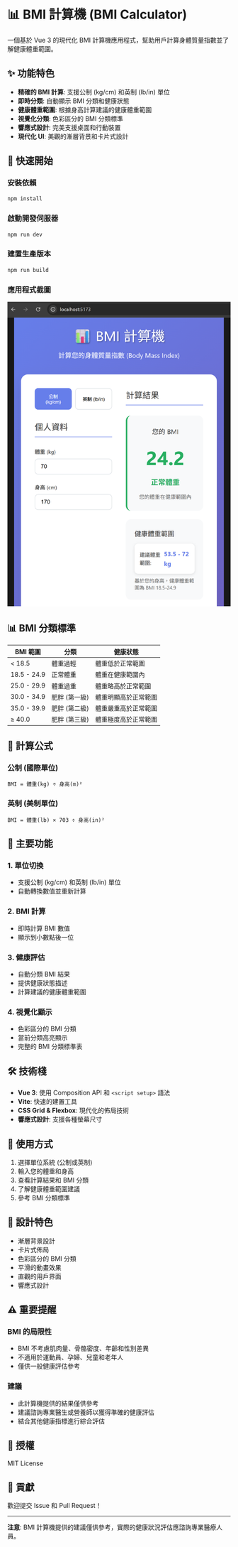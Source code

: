 # 📊 BMI 計算機 (BMI Calculator)

一個基於 Vue 3 的現代化 BMI 計算機應用程式，幫助用戶計算身體質量指數並了解健康體重範圍。

## ✨ 功能特色

- **精確的 BMI 計算**: 支援公制 (kg/cm) 和英制 (lb/in) 單位
- **即時分類**: 自動顯示 BMI 分類和健康狀態
- **健康體重範圍**: 根據身高計算建議的健康體重範圍
- **視覺化分類**: 色彩區分的 BMI 分類標準
- **響應式設計**: 完美支援桌面和行動裝置
- **現代化 UI**: 美觀的漸層背景和卡片式設計

## 🚀 快速開始

### 安裝依賴
```bash
npm install
```

### 啟動開發伺服器
```bash
npm run dev
```

### 建置生產版本
```bash
npm run build
```
### 應用程式截圖
![alt text](screenshot/main.png)


## 📊 BMI 分類標準

| BMI 範圍 | 分類 | 健康狀態 |
|---------|------|----------|
| < 18.5 | 體重過輕 | 體重低於正常範圍 |
| 18.5 - 24.9 | 正常體重 | 體重在健康範圍內 |
| 25.0 - 29.9 | 體重過重 | 體重略高於正常範圍 |
| 30.0 - 34.9 | 肥胖 (第一級) | 體重明顯高於正常範圍 |
| 35.0 - 39.9 | 肥胖 (第二級) | 體重嚴重高於正常範圍 |
| ≥ 40.0 | 肥胖 (第三級) | 體重極度高於正常範圍 |

## 🧮 計算公式

### 公制 (國際單位)
```
BMI = 體重(kg) ÷ 身高(m)²
```

### 英制 (美制單位)
```
BMI = 體重(lb) × 703 ÷ 身高(in)²
```

## 🎯 主要功能

### 1. 單位切換
- 支援公制 (kg/cm) 和英制 (lb/in) 單位
- 自動轉換數值並重新計算

### 2. BMI 計算
- 即時計算 BMI 數值
- 顯示到小數點後一位

### 3. 健康評估
- 自動分類 BMI 結果
- 提供健康狀態描述
- 計算建議的健康體重範圍

### 4. 視覺化顯示
- 色彩區分的 BMI 分類
- 當前分類高亮顯示
- 完整的 BMI 分類標準表

## 🛠️ 技術棧

- **Vue 3**: 使用 Composition API 和 `<script setup>` 語法
- **Vite**: 快速的建置工具
- **CSS Grid & Flexbox**: 現代化的佈局技術
- **響應式設計**: 支援各種螢幕尺寸

## 📱 使用方式

1. 選擇單位系統 (公制或英制)
2. 輸入您的體重和身高
3. 查看計算結果和 BMI 分類
4. 了解健康體重範圍建議
5. 參考 BMI 分類標準

## 🎨 設計特色

- 漸層背景設計
- 卡片式佈局
- 色彩區分的 BMI 分類
- 平滑的動畫效果
- 直觀的用戶界面
- 響應式設計

## ⚠️ 重要提醒

### BMI 的局限性
- BMI 不考慮肌肉量、骨骼密度、年齡和性別差異
- 不適用於運動員、孕婦、兒童和老年人
- 僅供一般健康評估參考

### 建議
- 此計算機提供的結果僅供參考
- 建議諮詢專業醫生或營養師以獲得準確的健康評估
- 結合其他健康指標進行綜合評估

## 📄 授權

MIT License

## 🤝 貢獻

歡迎提交 Issue 和 Pull Request！

---

**注意**: BMI 計算機提供的建議僅供參考，實際的健康狀況評估應諮詢專業醫療人員。
